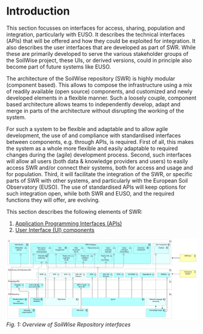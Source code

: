 # Introduction

This section focusses on interfaces for access, sharing, population and integration, particularly with EUSO. It describes the technical interfaces (APIs) that will be offered and how they could be exploited for integration. It also describes the user interfaces that are developed as part of SWR. While these are primarily developed to serve the various stakeholder groups of the SoilWise project, these UIs, or derived versions, could in principle also become part of future systems like EUSO.

The architecture of the SoilWise repository (SWR) is highly modular (component based). This allows to compose the infrastructure using a mix of readily available (open source) components, and customized and newly developed elements in a flexible manner. Such a loosely couple, component based architecture allows teams to independently develop, adapt and merge in parts of the architecture without disrupting the working of the system. 

For such a system to be flexible and adaptable and to allow agile development, the use of and compliance with standardised interfaces between components, e.g. through APIs, is required. First of all, this makes the system as a whole more flexible and easily adaptable to required changes during the (agile) development process. Second, such interfaces will allow all users (both data & knowledge providers and users) to easily access SWR and/or connect their systems, both for access and usage and for population. Third, it will facilitate the integration of the SWR, or specific parts of SWR with other systems, and particularly with the European Soil Observatory (EUSO). The use of standardised APIs will keep options for such integration open, while both SWR and EUSO, and the required functions they will offer, are evolving.

This section describes the following elements of SWR:

1. [Application Programming Interfaces (APIs)](apis.md)
2. [User Interface (UI) components](uis.md)

![SWR Architecture - Interfaces View](../_assets/images/Interfaces_2nd_prototype.png)
_Fig. 1: Overview of SoilWise Repository interfaces_